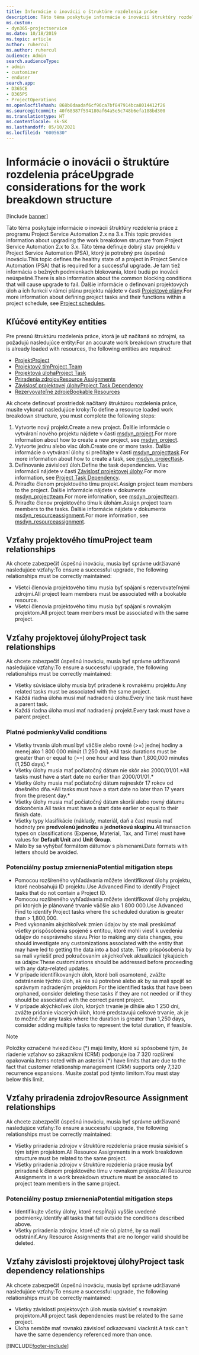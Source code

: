 ```yaml
---
title: Informácie o inovácii o štruktúre rozdelenia práce
description: Táto téma poskytuje informácie o inovácii štruktúry rozdelenia práce z programu Project Service Automation 2.x na 3.x.
ms.custom:
- dyn365-projectservice
ms.date: 10/18/2019
ms.topic: article
author: ruhercul
ms.author: ruhercul
audience: Admin
search.audienceType:
- admin
- customizer
- enduser
search.app:
- D365CE
- D365PS
- ProjectOperations
ms.openlocfilehash: 868b0daadaf6cf96ca7bf847914bca8014412f26
ms.sourcegitcommit: 40f68387f594180af64a5e5c748b6efa188bd300
ms.translationtype: HT
ms.contentlocale: sk-SK
ms.lasthandoff: 05/10/2021
ms.locfileid: "6005630"
---
```

# <a name="upgrade-considerations-for-the-work-breakdown-structure"></a><span data-ttu-id="7e45d-103">Informácie o inovácii o štruktúre rozdelenia práce</span><span class="sxs-lookup"><span data-stu-id="7e45d-103">Upgrade considerations for the work breakdown structure</span></span>

[!include [banner](../includes/psa-now-project-operations.md)]

<span data-ttu-id="7e45d-104">Táto téma poskytuje informácie o inovácii štruktúry rozdelenia práce z programu Project Service Automation 2.x na 3.x.</span><span class="sxs-lookup"><span data-stu-id="7e45d-104">This topic provides information about upgrading the work breakdown structure from Project Service Automation 2.x to 3.x.</span></span> <span data-ttu-id="7e45d-105">Táto téma definuje dobrý stav projektu v Project Service Automation (PSA), ktorý je potrebný pre úspešnú inováciu.</span><span class="sxs-lookup"><span data-stu-id="7e45d-105">This topic defines the healthy state of a project in Project Service Automation (PSA) that is required for a successful upgrade.</span></span> <span data-ttu-id="7e45d-106">Je tam tiež informácia o bežných podmienkach blokovania, ktoré budú po inovácii neúspešné.</span><span class="sxs-lookup"><span data-stu-id="7e45d-106">There is also information about the common blocking conditions that will cause upgrade to fail.</span></span> <span data-ttu-id="7e45d-107">Ďalšie informácie o definovaní projektových úloh a ich funkcií v rámci plánu projektu nájdete v časti [Projektové plány](project-creating.md).</span><span class="sxs-lookup"><span data-stu-id="7e45d-107">For more information about defining project tasks and their functions within a project schedule, see [Project schedules](project-creating.md).</span></span>

## <a name="key-entities"></a><span data-ttu-id="7e45d-108">Kľúčové entity</span><span class="sxs-lookup"><span data-stu-id="7e45d-108">Key entities</span></span>
<span data-ttu-id="7e45d-109">Pre presnú štruktúru rozdelenia práce, ktorá je už načítaná so zdrojmi, sa požadujú nasledujúce entity:</span><span class="sxs-lookup"><span data-stu-id="7e45d-109">For an accurate work breakdown structure that is already loaded with resources, the following entities are required:</span></span>

- [<span data-ttu-id="7e45d-110">Projekt</span><span class="sxs-lookup"><span data-stu-id="7e45d-110">Project</span></span>](/dynamics365/customerengagement/on-premises/developer/entities/msdyn_project)
- [<span data-ttu-id="7e45d-111">Projektový tím</span><span class="sxs-lookup"><span data-stu-id="7e45d-111">Project Team</span></span>](/dynamics365/customerengagement/on-premises/developer/entities/msdyn_projectteam)
- [<span data-ttu-id="7e45d-112">Projektová úloha</span><span class="sxs-lookup"><span data-stu-id="7e45d-112">Project Task</span></span>](/dynamics365/customerengagement/on-premises/developer/entities/msdyn_projecttask)
- [<span data-ttu-id="7e45d-113">Priradenia zdrojov</span><span class="sxs-lookup"><span data-stu-id="7e45d-113">Resource Assignments</span></span>](/dynamics365/customerengagement/on-premises/developer/entities/msdyn_resourceassignment)
- [<span data-ttu-id="7e45d-114">Závislosť projektovej úlohy</span><span class="sxs-lookup"><span data-stu-id="7e45d-114">Project Task Dependency</span></span>](/dynamics365/customerengagement/on-premises/developer/entities/msdyn_projecttaskdependency)
- [<span data-ttu-id="7e45d-115">Rezervovateľné zdroje</span><span class="sxs-lookup"><span data-stu-id="7e45d-115">Bookable Resources</span></span>](/dynamics365/customerengagement/on-premises/developer/entities/bookableresource)

<span data-ttu-id="7e45d-116">Ak chcete definovať prostriedok načítaný štruktúrou rozdelenia práce, musíte vykonať nasledujúce kroky:</span><span class="sxs-lookup"><span data-stu-id="7e45d-116">To define a resource loaded work breakdown structure, you must complete the following steps:</span></span>

1. <span data-ttu-id="7e45d-117">Vytvorte nový projekt.</span><span class="sxs-lookup"><span data-stu-id="7e45d-117">Create a new project.</span></span> <span data-ttu-id="7e45d-118">Ďalšie informácie o vytváraní nového projektu nájdete v časti [msdyn_project](/dynamics365/customerengagement/on-premises/developer/entities/msdyn_project).</span><span class="sxs-lookup"><span data-stu-id="7e45d-118">For more information about how to create a new project, see [msdyn_project](/dynamics365/customerengagement/on-premises/developer/entities/msdyn_project).</span></span>
2. <span data-ttu-id="7e45d-119">Vytvorte jednu alebo viac úloh.</span><span class="sxs-lookup"><span data-stu-id="7e45d-119">Create one or more tasks.</span></span> <span data-ttu-id="7e45d-120">Ďalšie informácie o vytváraní úlohy si prečítajte v časti [msdyn_projecttask](/dynamics365/customerengagement/on-premises/developer/entities/msdyn_projecttask).</span><span class="sxs-lookup"><span data-stu-id="7e45d-120">For more information about how to create a task, see [msdyn_projecttask](/dynamics365/customerengagement/on-premises/developer/entities/msdyn_projecttask).</span></span>
3. <span data-ttu-id="7e45d-121">Definovanie závislostí úloh.</span><span class="sxs-lookup"><span data-stu-id="7e45d-121">Define the task dependencies.</span></span> <span data-ttu-id="7e45d-122">Viac informácií nájdete v časti [Závislosť projektovej úlohy](/dynamics365/customerengagement/on-premises/developer/entities/msdyn_projecttaskdependency).</span><span class="sxs-lookup"><span data-stu-id="7e45d-122">For more information, see [Project Task Dependency](/dynamics365/customerengagement/on-premises/developer/entities/msdyn_projecttaskdependency).</span></span>
4. <span data-ttu-id="7e45d-123">Priraďte členom projektového tímu projekt.</span><span class="sxs-lookup"><span data-stu-id="7e45d-123">Assign project team members to the project.</span></span> <span data-ttu-id="7e45d-124">Ďalšie informácie nájdete v dokumente [msdyn_projectteam](/dynamics365/customerengagement/on-premises/developer/entities/msdyn_projectteam).</span><span class="sxs-lookup"><span data-stu-id="7e45d-124">For more information, see [msdyn_projectteam](/dynamics365/customerengagement/on-premises/developer/entities/msdyn_projectteam).</span></span>
5. <span data-ttu-id="7e45d-125">Priraďte členov projektového tímu k úlohám.</span><span class="sxs-lookup"><span data-stu-id="7e45d-125">Assign project team members to the tasks.</span></span> <span data-ttu-id="7e45d-126">Ďalšie informácie nájdete v dokumente [msdyn_resourceassignment](/dynamics365/customerengagement/on-premises/developer/entities/msdyn_resourceassignment).</span><span class="sxs-lookup"><span data-stu-id="7e45d-126">For more information, see [msdyn_resourceassignment](/dynamics365/customerengagement/on-premises/developer/entities/msdyn_resourceassignment).</span></span>

## <a name="project-team-relationships"></a><span data-ttu-id="7e45d-127">Vzťahy projektového tímu</span><span class="sxs-lookup"><span data-stu-id="7e45d-127">Project team relationships</span></span>

<span data-ttu-id="7e45d-128">Ak chcete zabezpečiť úspešnú inováciu, musia byť správne udržiavané nasledujúce vzťahy:</span><span class="sxs-lookup"><span data-stu-id="7e45d-128">To ensure a successful upgrade, the following relationships must be correctly maintained:</span></span>
- <span data-ttu-id="7e45d-129">Všetci členovia projektového tímu musia byť spájaní s rezervovateľnými zdrojmi.</span><span class="sxs-lookup"><span data-stu-id="7e45d-129">All project team members must be associated with a bookable resource.</span></span>
- <span data-ttu-id="7e45d-130">Všetci členovia projektového tímu musia byť spájaní s rovnakým projektom.</span><span class="sxs-lookup"><span data-stu-id="7e45d-130">All project team members must be associated with the same project.</span></span> 

## <a name="project-task-relationships"></a><span data-ttu-id="7e45d-131">Vzťahy projektovej úlohy</span><span class="sxs-lookup"><span data-stu-id="7e45d-131">Project task relationships</span></span>
<span data-ttu-id="7e45d-132">Ak chcete zabezpečiť úspešnú inováciu, musia byť správne udržiavané nasledujúce vzťahy:</span><span class="sxs-lookup"><span data-stu-id="7e45d-132">To ensure a successful upgrade, the following relationships must be correctly maintained:</span></span>

- <span data-ttu-id="7e45d-133">Všetky súvisiace úlohy musia byť priradené k rovnakému projektu.</span><span class="sxs-lookup"><span data-stu-id="7e45d-133">Any related tasks must be associated with the same project.</span></span>
- <span data-ttu-id="7e45d-134">Každá riadna úloha musí mať nadradenú úlohu.</span><span class="sxs-lookup"><span data-stu-id="7e45d-134">Every line task must have a parent task.</span></span>
- <span data-ttu-id="7e45d-135">Každá riadna úloha musí mať nadradený projekt.</span><span class="sxs-lookup"><span data-stu-id="7e45d-135">Every task must have a parent project.</span></span>

### <a name="valid-conditions"></a><span data-ttu-id="7e45d-136">Platné podmienky</span><span class="sxs-lookup"><span data-stu-id="7e45d-136">Valid conditions</span></span>

- <span data-ttu-id="7e45d-137">Všetky trvania úloh musí byť väčšie alebo rovné (>=) jednej hodiny a menej ako 1 800 000 minút (1 250 dní).\*</span><span class="sxs-lookup"><span data-stu-id="7e45d-137">All task durations must be greater than or equal to (>=) one hour and less than 1,800,000 minutes (1,250 days).\*</span></span>
- <span data-ttu-id="7e45d-138">Všetky úlohy musia mať počiatočný dátum nie skôr ako 2000/01/01.\*</span><span class="sxs-lookup"><span data-stu-id="7e45d-138">All tasks must have a start date no earlier than 2000/01/01.\*</span></span>
- <span data-ttu-id="7e45d-139">Všetky úlohy musia mať počiatočný dátum najneskôr 17 rokov od dnešného dňa.\*</span><span class="sxs-lookup"><span data-stu-id="7e45d-139">All tasks must have a start date no later than 17 years from the present day.\*</span></span>
- <span data-ttu-id="7e45d-140">Všetky úlohy musia mať počiatočný dátum skorší alebo rovný dátumu dokončenia.</span><span class="sxs-lookup"><span data-stu-id="7e45d-140">All tasks must have a start date earlier or equal to their finish date.</span></span>
- <span data-ttu-id="7e45d-141">Všetky typy klasifikácie (náklady, materiál, daň a čas) musia mať hodnoty pre **predvolenú jednotku** a **jednotkovú skupinu**.</span><span class="sxs-lookup"><span data-stu-id="7e45d-141">All transaction types on classifications (Expense, Material, Tax, and Time) must have values for **Default Unit** and **Unit Group**.</span></span>
- <span data-ttu-id="7e45d-142">Malo by sa vyhýbať formátom dátumov s písmenami.</span><span class="sxs-lookup"><span data-stu-id="7e45d-142">Date formats with letters should be avoided.</span></span>

### <a name="potential-mitigation-steps"></a><span data-ttu-id="7e45d-143">Potenciálny postup zmiernenia</span><span class="sxs-lookup"><span data-stu-id="7e45d-143">Potential mitigation steps</span></span>
- <span data-ttu-id="7e45d-144">Pomocou rozšíreného vyhľadávania môžete identifikovať úlohy projektu, ktoré neobsahujú ID projektu.</span><span class="sxs-lookup"><span data-stu-id="7e45d-144">Use Advanced Find to identify Project tasks that do not contain a Project ID.</span></span>
- <span data-ttu-id="7e45d-145">Pomocou rozšíreného vyhľadávania môžete identifikovať úlohy projektu, pri ktorých je plánované trvanie väčšie ako 1 800 000.</span><span class="sxs-lookup"><span data-stu-id="7e45d-145">Use Advanced Find to identify Project tasks where the scheduled duration is greater than > 1,800,000.</span></span>
- <span data-ttu-id="7e45d-146">Pred vykonaním akýchkoľvek zmien údajov by ste mali preskúmať všetky prispôsobenia spojené s entitou, ktoré mohli viesť k uvedeniu údajov do nesprávneho stavu.</span><span class="sxs-lookup"><span data-stu-id="7e45d-146">Prior to making any data changes, you should investigate any customizations associated with the entity that may have led to getting the data into a bad state.</span></span> <span data-ttu-id="7e45d-147">Tieto prispôsobenia by sa mali vyriešiť pred pokračovaním akýchkoľvek aktualizácií týkajúcich sa údajov.</span><span class="sxs-lookup"><span data-stu-id="7e45d-147">These customizations should be addressed before proceeding with any data-related updates.</span></span>
- <span data-ttu-id="7e45d-148">V prípade identifikovaných úloh, ktoré boli osamotené, zvážte odstránenie týchto úloh, ak nie sú potrebné alebo ak by sa mali spojiť so správnym nadradeným projektom.</span><span class="sxs-lookup"><span data-stu-id="7e45d-148">For the identified tasks that have been orphaned, consider deleting these tasks if they are not needed or if they should be associated with the correct parent project.</span></span>
- <span data-ttu-id="7e45d-149">V prípade akýchkoľvek úloh, ktorých trvanie je dlhšie ako 1 250 dní, zvážte pridanie viacerých úloh, ktoré predstavujú celkové trvanie, ak je to možné.</span><span class="sxs-lookup"><span data-stu-id="7e45d-149">For any tasks where the duration is greater than 1,250 days, consider adding multiple tasks to represent the total duration, if feasible.</span></span>

> [!NOTE]
> <span data-ttu-id="7e45d-150">Položky označené hviezdičkou (\*) majú limity, ktoré sú spôsobené tým, že riadenie vzťahov so zákazníkmi (CRM) podporuje iba 7 320 rozšírení opakovania.</span><span class="sxs-lookup"><span data-stu-id="7e45d-150">Items noted with an asterisk (\*) have limits that are due to the fact that customer relationship management (CRM) supports only 7,320 recurrence expansions.</span></span> <span data-ttu-id="7e45d-151">Musíte zostať pod týmto limitom.</span><span class="sxs-lookup"><span data-stu-id="7e45d-151">You must stay below this limit.</span></span>

## <a name="resource-assignment-relationships"></a><span data-ttu-id="7e45d-152">Vzťahy priradenia zdrojov</span><span class="sxs-lookup"><span data-stu-id="7e45d-152">Resource Assignment relationships</span></span>
<span data-ttu-id="7e45d-153">Ak chcete zabezpečiť úspešnú inováciu, musia byť správne udržiavané nasledujúce vzťahy:</span><span class="sxs-lookup"><span data-stu-id="7e45d-153">To ensure a successful upgrade, the following relationships must be correctly maintained:</span></span>

- <span data-ttu-id="7e45d-154">Všetky priradenia zdrojov v štruktúre rozdelenia práce musia súvisieť s tým istým projektom.</span><span class="sxs-lookup"><span data-stu-id="7e45d-154">All Resource Assignments in a work breakdown structure must be related to the same project.</span></span>
- <span data-ttu-id="7e45d-155">Všetky priradenia zdrojov v štruktúre rozdelenia práce musia byť priradené k členom projektového tímu v rovnakom projekte.</span><span class="sxs-lookup"><span data-stu-id="7e45d-155">All Resource Assignments in a work breakdown structure must be associated to project team members in the same project.</span></span>

### <a name="potential-mitigation-steps"></a><span data-ttu-id="7e45d-156">Potenciálny postup zmiernenia</span><span class="sxs-lookup"><span data-stu-id="7e45d-156">Potential mitigation steps</span></span>
- <span data-ttu-id="7e45d-157">Identifikujte všetky úlohy, ktoré nespĺňajú vyššie uvedené podmienky.</span><span class="sxs-lookup"><span data-stu-id="7e45d-157">Identify all tasks that fall outside the conditions described above.</span></span>  
- <span data-ttu-id="7e45d-158">Všetky priradenia zdrojov, ktoré už nie sú platné, by sa mali odstrániť.</span><span class="sxs-lookup"><span data-stu-id="7e45d-158">Any Resource Assignments that are no longer valid should be deleted.</span></span>

## <a name="project-task-dependency-relationships"></a><span data-ttu-id="7e45d-159">Vzťahy závislosti projektovej úlohy</span><span class="sxs-lookup"><span data-stu-id="7e45d-159">Project task dependency relationships</span></span>
<span data-ttu-id="7e45d-160">Ak chcete zabezpečiť úspešnú inováciu, musia byť správne udržiavané nasledujúce vzťahy:</span><span class="sxs-lookup"><span data-stu-id="7e45d-160">To ensure a successful upgrade, the following relationships must be correctly maintained:</span></span>

- <span data-ttu-id="7e45d-161">Všetky závislosti projektových úloh musia súvisieť s rovnakým projektom.</span><span class="sxs-lookup"><span data-stu-id="7e45d-161">All project task dependencies must be related to the same project.</span></span>
- <span data-ttu-id="7e45d-162">Úloha nemôže mať rovnakú závislosť odkazovanú viackrát.</span><span class="sxs-lookup"><span data-stu-id="7e45d-162">A task can't have the same dependency referenced more than once.</span></span>


[!INCLUDE[footer-include](../includes/footer-banner.md)]